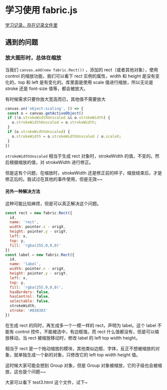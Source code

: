 # 学习使用 fabric.js

[学习记录，存在记录文件里](https://github.com/yiiouo/yiiouo.github.io/blob/master/recording/fabricjs%E7%9A%84%E5%AD%A6%E4%B9%A0%E4%BD%BF%E7%94%A8.md)

## 遇到的问题

### 放大图形时，总体在缩放

当我们 `canvas.add(new fabric.Rect())` ，添加的 rect（或者其他对象），使用 control 的缩放功能，我们可以看下 rect 实例的属性，width 和 height 是没有变化的，top 和 left 是有变化的。库里面是使用 scale 值进行缩放，所以无论是 stroke 还是 font-size 值等，都会被放大。

有时候需求只要你放大宽高而已，其他值不需要放大

```javascript
canvas.on('object:scaling', () => {
 const o = canvas.getActiveObject()
 if (!o.strokeWidthUnscaled && o.strokeWidth) {
   o.strokeWidthUnscaled = o.strokeWidth;
 }
 if (o.strokeWidthUnscaled) {
   o.strokeWidth = o.strokeWidthUnscaled / o.scaleX;
 }
})
```

`strokeWidthUnscaled` 相当于生成 rect 对象时，strokeWidth 的值，不变的。然后根据缩放的值，对 strokeWidth 进行修正。

但是这有个问题，在缩放时，strokeWidth 还是修正前的样子，缩放结束后，才是修正后的。我试过在其他的事件使用，但是无效~~

#### 另外一种解决方法

这种可能比较麻烦，但是可以真正解决这个问题。

```javascript
const rect = new fabric.Rect({
  id,
  name: 'rect',
  width: pointer.x - origX,
  height: pointer.y - origY,
  left: x,
  top: y,
  fill: 'rgba(255,0,0,0)'
})
const label = new fabric.Rect({
  id,
  name: 'label',
  width: pointer.x - origX,
  height: pointer.y - origY,
  left: x,
  top: y,
  fill: 'rgba(255,0,0,0)',
  hasBorders: false,
  hasControl: false,
  selectable: false,
  strokeWidth,
  stroke: '#838383'
})
```

在生成 rect 的同时，再生成多一个一模一样的 rect，声明为 label。这个 label 不能有 control 控件，不能被选中，有边框值。而 rect 什么值都没有，但是可以缩放移动。当 rect 被缩放移动时，修改 label 的 left top width height。

相当于 rect 是一个拖动缩放的模块，其他类似边框、字体，反正不想被缩放的对象，就单独生成一个新的对象，只修改它的 left top width height 值。

这时候大家可能会想到 Group 对象，但是 Group 对象被缩放，它的子级也会被缩放，这也是个问题~~

大家可以看下 test3.html 这个文件，试下~